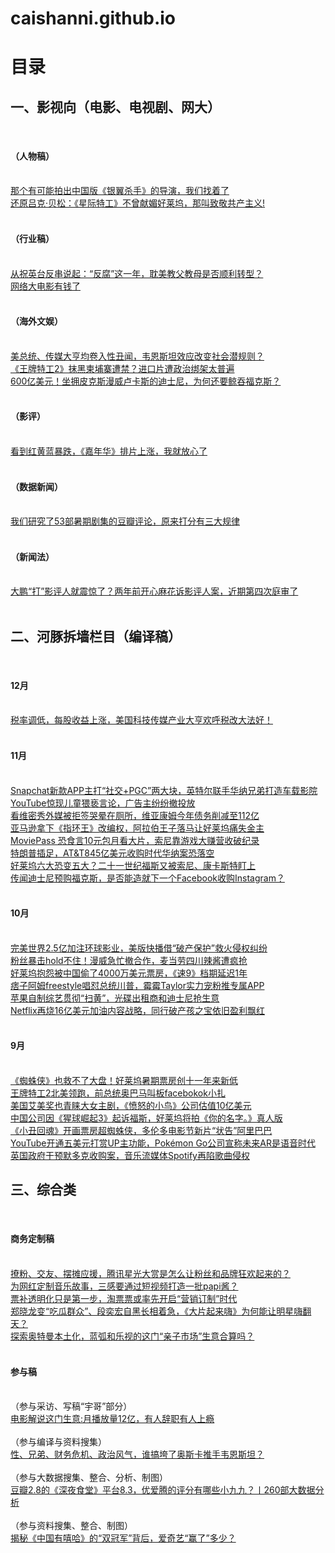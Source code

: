 # caishanni.github.io
<h1>目录</h1>

<h2>一、影视向（电影、电视剧、网大）</h2><br>
<h4>（人物稿）</h4><br>
        <a href="http://mp.weixin.qq.com/s/6WYWjAcaA9gHX-hU9MJvyg">
那个有可能拍出中国版《银翼杀手》的导演，我们找着了</a><br>
        <a href="http://mp.weixin.qq.com/s/e71wOVPWohLiqgeTHCbzrA">
还原吕克·贝松：《星际特工》不曾献媚好莱坞，那叫致敬共产主义!</a><br><br>

<h4>（行业稿）</h4><br>
        <a href="http://mp.weixin.qq.com/s/UEhrKkYLZAagzN7rnhyBgA">
从祝英台反串说起：“反腐”这一年，耽美教父教母是否顺利转型？</a><br>
        <a href="https://mp.weixin.qq.com/s/4HdkIDGWuJPyqvR3MXrSwQ">
网络大电影有钱了</a><br><br>

<h4>（海外文娱）</h4><br>
        <a href="http://mp.weixin.qq.com/s/bACHxcAP-BOqYJ2xDlTxFQ">
美总统、传媒大亨均卷入性丑闻，韦恩斯坦效应改变社会潜规则？</a><br>
        <a href="http://mp.weixin.qq.com/s/0dMWY5BVvfWtFABcStF2uw">
《王牌特工2》抹黑柬埔寨遭禁？进口片遭政治绑架太普遍</a><br>
        <a href="http://http://mp.weixin.qq.com/s/uMFqBYa0QWmco7gIugGa9w">
600亿美元！坐拥皮克斯漫威卢卡斯的迪士尼，为何还要鲸吞福克斯？</a><br><br>

<h4>（影评）</h4><br>
        <a href="http://mp.weixin.qq.com/s/V9XhLQTaPWWw1qhHcw7hYA">
看到红黄蓝暴跌，《嘉年华》排片上涨，我就放心了</a><br><br>

<h4>（数据新闻）</h4><br>
        <a href="https://mp.weixin.qq.com/s/DRGZbLzA-0lHf6u08ZXzaQ">
我们研究了53部暑期剧集的豆瓣评论，原来打分有三大规律</a><br><br>

<h4>（新闻法）</h4><br>
        <a href="https://mp.weixin.qq.com/s/s_LCed6TQxaEWv4mxUWSqw">
大鹏“打”影评人就震惊了？两年前开心麻花诉影评人案，近期第四次庭审了</a><br><br>

<h2>二、河豚拆墙栏目（编译稿）</h2><br>
        <h4>12月</h4><br>
        <a href="http://mp.weixin.qq.com/s/Iuxqy8hrNrDb14rPV2ewJQ">
税率调低，每股收益上涨，美国科技传媒产业大亨欢呼税改大法好！</a><br><br>

<h4>11月</h4><br>
        <a href="http://mp.weixin.qq.com/s/19eP72CfvP0WWs10DPhgSg">
Snapchat新款APP主打“社交+PGC”两大块，英特尔联手华纳兄弟打造车载影院</a><br>
        <a href="http://mp.weixin.qq.com/s/ARQCzUio2cznCfSU2GHvIw">
YouTube惊现儿童猥亵言论，广告主纷纷撤投放</a><br>
        <a href="http://mp.weixin.qq.com/s/mEyLU27kMA_J3Ugcwwb5ew">
看维密秀外媒被拒签哭晕在厕所，维亚康姆今年债务削减至112亿</a><br>
        <a href="http://mp.weixin.qq.com/s/mEyLU27kMA_J3Ugcwwb5ew">
亚马逊拿下《指环王》改编权，阿拉伯王子落马让好莱坞痛失金主</a><br>
        <a href="http://mp.weixin.qq.com/s/2Q2_PJ8XM51NZ26iBCsMyA">
MoviePass 恐食言10元包月看大片，索尼靠游戏大赚营收破纪录</a><br>
        <a href="http://mp.weixin.qq.com/s/jgbWtphgEDCtz3RFIiUt1A">
特朗普插足，AT&T845亿美元收购时代华纳案恐落空</a><br>
        <a href="https://mp.weixin.qq.com/s/6QQavCcDljYMyJpT9fyUEA">
好莱坞六大恐变五大？二十一世纪福斯又被索尼、康卡斯特盯上</a><br>
        <a href="http://mp.weixin.qq.com/s/QGeenW9UjDU_aN3lZx0aOA">
传闻​迪士尼预购福克斯，是否能造就下一个Facebook收购Instagram？</a><br><br>

<h4>10月</h4><br>
        <a href="http://mp.weixin.qq.com/s/jqpFcmZgJd0LiRSeUZ8Sog">
完美世界2.5亿加注环球影业，美版快播借“破产保护”救火侵权纠纷</a><br>
        <a href="http://mp.weixin.qq.com/s/POu51RL3wQi4gzGWFhFnUA">
粉丝暴击hold不住！漫威急忙撤合作，麦当劳四川辣酱遭疯抢</a><br>
        <a href="http://mp.weixin.qq.com/s/BaJbvkkCGj8NB-0tbVEVtA">
好莱坞抱怨被中国偷了4000万美元票房，《速9》档期延迟1年</a><br>
        <a href="http://mp.weixin.qq.com/s/ISieQoUo1MI-YTqEXf6GBw">
痞子阿姆freestyle唱怼总统川普，霉霉Taylor实力宠粉推专属APP</a><br>
        <a href="http://mp.weixin.qq.com/s/QvwG6PoPJz57F3rzC2OqMQ">
苹果自制综艺贯彻“扫黄”，光碟出租商和迪士尼抢生意</a><br>
        <a href="http://mp.weixin.qq.com/s/Ysn9OvFP_7bqFB64kOO-0g">
Netflix再烧16亿美元加油内容战略，同行破产孩之宝依旧盈利飘红</a><br><br>

<h4>9月</h4><br>
        <a href="https://mp.weixin.qq.com/s/6vJolnFleCSQjC5VqkUGig">
《蜘蛛侠》也救不了大盘！好莱坞暑期票房创十一年来新低</a><br>
        <a href="http://mp.weixin.qq.com/s/nLu686X0gjNMzznIIqrJ1A">
王牌特工2北美领跑，前总统奥巴马叫板facebokok小扎</a><br>
        <a href="http://mp.weixin.qq.com/s/kxzu2_eiQpQNOEfw-krZxQ">
美国艾美奖也青睐大女主剧，《愤怒的小鸟》公司估值10亿美元</a><br>
        <a href="https://mp.weixin.qq.com/s/9Ze0tJEZwxfw2xQKwExKfQ">
 中国公司因《猩球崛起3》起诉福斯，好莱坞将拍《你的名字。》真人版</a><br>
        <a href="http://mp.weixin.qq.com/s/aWLj1fJ7zau1ODjXR3_gag">
《小丑回魂》开画票房超蜘蛛侠，多伦多电影节新片“状告”阿里巴巴</a><br>
        <a href="http://mp.weixin.qq.com/s/OASNWsEu6u_LcIcRrlyhnQ">
YouTube开通五美元打赏UP主功能，Pokémon Go公司宣称未来AR是语音时代</a><br>
        <a href="http://mp.weixin.qq.com/s/v6NTXmFT0eXjKRH2VRnwCA">
英国政府干预默多克收购案，音乐流媒体Spotify再陷歌曲侵权</a><br>

<h2>三、综合类</h2><br>
        <h4>商务定制稿</h4><br>
        <a href="http://mp.weixin.qq.com/s/UEhrKkYLZAagzN7rnhyBgA">
撩粉、交友、摆摊应援，腾讯星光大赏是怎么让粉丝和品牌狂欢起来的？</a><br>
        <a href="http://mp.weixin.qq.com/s/LTTKBXzAJ28m3_6rI7GDow">
为网红定制音乐故事，三感要通过短视频打造一批papi酱？</a><br>
        <a href="http://mp.weixin.qq.com/s/U88M1VA_on4TGhO99HmFrg">
票补透明化只是第一步，淘票票或率先开启“营销订制”时代</a><br>
        <a href="http://mp.weixin.qq.com/s/EApUdvvK8Y-jFMtDDKWHAw">
郑晓龙变“吃瓜群众”、段奕宏自黑长相着急，《大片起来嗨》为何能让明星嗨翻天？</a><br>
        <a href="http://mp.weixin.qq.com/s/T3UdIN1BrE7uFSJL7jPwqg">
探索奥特曼本土化，蓝弧和乐视的这门“亲子市场”生意合算吗？</a><br><br>

<h4>参与稿</h4><br> （参与采访、写稿“宇哥”部分）<br>
        <a href="http://mp.weixin.qq.com/s/vc23X_czBXgQrBCW2Fw4ew">
电影解说这门生意:月播放量12亿，有人辞职有人上瘾</a><br><br> （参与编译与资料搜集）<br>
        <a href="http://mp.weixin.qq.com/s/OEGLkfNKI3vq4-9nLcojVA">
性、兄弟、财务危机、政治风气，谁搞垮了奥斯卡推手韦恩斯坦？</a><br><br> （参与大数据搜集、整合、分析、制图）<br>
        <a href="http://mp.weixin.qq.com/s/JJMjx1Pvp1M71ISdTBP4cA">
豆瓣2.8的《深夜食堂》平台8.3，优爱腾的评分有哪些小九九？丨260部大数据分析</a><br><br> （参与资料搜集、整合、制图）<br>
        <a href="http://mp.weixin.qq.com/s/RVWV3uoafxLfVcv9_vetnw">
揭秘《中国有嘻哈》的“双冠军”背后，爱奇艺“赢了”多少？</a><br><br>

